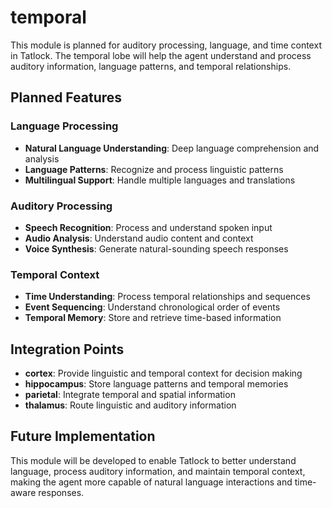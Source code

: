 # temporal

This module is planned for auditory processing, language, and time context in Tatlock. The temporal lobe will help the agent understand and process auditory information, language patterns, and temporal relationships.

## Planned Features

### Language Processing
- **Natural Language Understanding**: Deep language comprehension and analysis
- **Language Patterns**: Recognize and process linguistic patterns
- **Multilingual Support**: Handle multiple languages and translations

### Auditory Processing
- **Speech Recognition**: Process and understand spoken input
- **Audio Analysis**: Understand audio content and context
- **Voice Synthesis**: Generate natural-sounding speech responses

### Temporal Context
- **Time Understanding**: Process temporal relationships and sequences
- **Event Sequencing**: Understand chronological order of events
- **Temporal Memory**: Store and retrieve time-based information

## Integration Points

- **cortex**: Provide linguistic and temporal context for decision making
- **hippocampus**: Store language patterns and temporal memories
- **parietal**: Integrate temporal and spatial information
- **thalamus**: Route linguistic and auditory information

## Future Implementation

This module will be developed to enable Tatlock to better understand language, process auditory information, and maintain temporal context, making the agent more capable of natural language interactions and time-aware responses.
